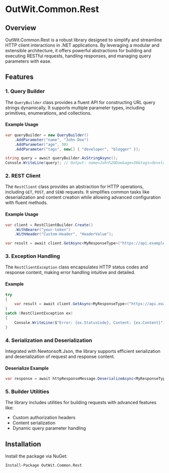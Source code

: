 # OutWit.Common.Rest

## Overview

OutWit.Common.Rest is a robust library designed to simplify and streamline HTTP client interactions in .NET applications. By leveraging a modular and extensible architecture, it offers powerful abstractions for building and executing RESTful requests, handling responses, and managing query parameters with ease.

## Features

### 1. Query Builder
The `QueryBuilder` class provides a fluent API for constructing URL query strings dynamically. It supports multiple parameter types, including primitives, enumerations, and collections.

#### Example Usage
```csharp
var queryBuilder = new QueryBuilder()
    .AddParameter("name", "John Doe")
    .AddParameter("age", 30)
    .AddParameter("tags", new[] { "developer", "blogger" });

string query = await queryBuilder.AsStringAsync();
Console.WriteLine(query); // Output: name=John%20Doe&age=30&tags=developer,blogger
```
### 2. REST Client
The `RestClient` class provides an abstraction for HTTP operations, including `GET`, `POST`, and `SEND` requests. It simplifies common tasks like deserialization and content creation while allowing advanced configuration with fluent methods.

#### Example Usage
```csharp
var client = RestClientBuilder.Create()
    .WithBearer("your-token")
    .WithHeader("Custom-Header", "HeaderValue");

var result = await client.GetAsync<MyResponseType>("https://api.example.com/resource");
```

### 3. Exception Handling
The `RestClientException` class encapsulates HTTP status codes and response content, making error handling intuitive and detailed.

#### Example
```csharp
try
{
    var result = await client.GetAsync<MyResponseType>("https://api.example.com/invalid-resource");
}
catch (RestClientException ex)
{
    Console.WriteLine($"Error: {ex.StatusCode}, Content: {ex.Content}");
}
```

### 4. Serialization and Deserialization
Integrated with Newtonsoft.Json, the library supports efficient serialization and deserialization of request and response content.

#### Deserialize Example
```csharp
var response = await httpResponseMessage.DeserializeAsync<MyResponseType>();
```

### 5. Builder Utilities
The library includes utilities for building requests with advanced features like:
- Custom authorization headers
- Content serialization
- Dynamic query parameter handling

## Installation

Install the package via NuGet:
```bash
Install-Package OutWit.Common.Rest
```
